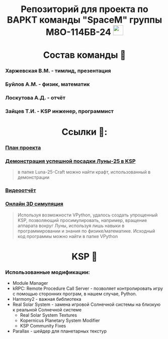<h1 align="center"> Репозиторий для проекта по ВАРКТ команды "SpaceM" группы М8О-114БВ-24
<img src="https://github.com/blackcater/blackcater/raw/main/images/Hi.gif" height="32"/></h1>

<h1 align="center"> Состав команды 📜 </h1>

### Харжевская В.М. - тимлид, презентация   
### Буйлов А.М. - физик, математик 
### Лоскутова А.Д. - отчёт 
### Зайцев Т.И. - KSP инженер, программист  
 
### <h1 align="center"> Ссылки 🔗: </h1>
### <a href="https://1drv.ms/w/c/eaeb0870ac391b0d/EYw13vARnyZGnvrXbGMaVZAB6pQmdN0ZCDweBZYVxk3ung?e=omiFRT" target="_blank">План проекта</a>
### <a href="https://drive.google.com/file/d/15g1KpgPB_wOPt9g5gKNXi1cvKHuMrpbq/view" target="_blank"> Демонстрация успешной посадки Луны-25 в KSP</a>
> в папке Luna-25-Craft можно найти крафт, использованный в демонстрации 
### <a href="https://drive.google.com/file/d/1EUJFJg5leMfYJt7bZO0tunk4jan8n1QJ/view?usp=drivesdk" target="_blank">Видеоотчёт</a> 
### <a href="https://glowscript.org/#/user/zaytsevtima2006/folder/MyPrograms/program/SpaceMMoon25" target="_blank">Онлайн 3D симуляция</a> 
> Используя возможности VPython, удалось создать упрощенный KSP, позволяющий просимулировать, например, вращение аппарата вокруг Луны, используя лишь навыки в программировании и знания по физике/математике.
> Исходный код программы можно найти в папке VPython
## <h1 align="center">KSP 🌌 </h1>

### Использованные модификации:
- Module Manager
- kRPC: Remote Procedure Call Server - позволяет контролировать игру с помощью сторонних програм, в нашем случае, Python.
- Harmony2 - важная библиотека
- Real Solar System - замена игровой Солнечной системы на близкую к реальной Солнечной системе
  - Real Solar System Textures
  - Kopernicus Planetary System Modifier
  - KSP Community Fixes
- Parallax - шейдер для планетарных текстур

 
